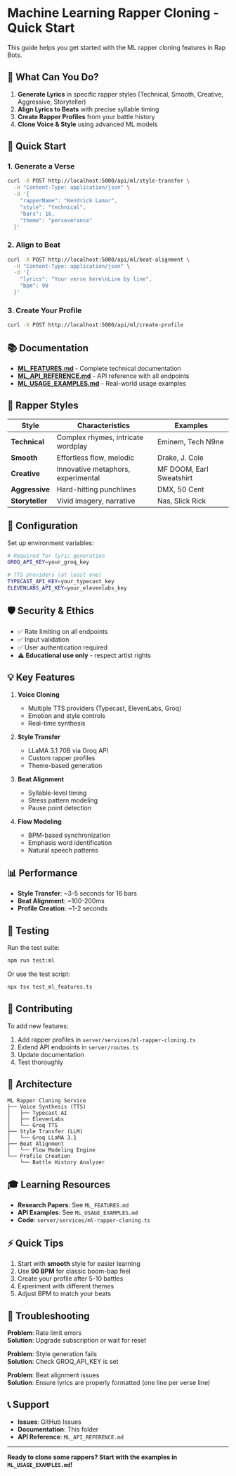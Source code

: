 # Machine Learning Rapper Cloning - Quick Start

This guide helps you get started with the ML rapper cloning features in Rap Bots.

## 🎯 What Can You Do?

1. **Generate Lyrics** in specific rapper styles (Technical, Smooth, Creative, Aggressive, Storyteller)
2. **Align Lyrics to Beats** with precise syllable timing
3. **Create Rapper Profiles** from your battle history
4. **Clone Voice & Style** using advanced ML models

## 🚀 Quick Start

### 1. Generate a Verse

```bash
curl -X POST http://localhost:5000/api/ml/style-transfer \
  -H "Content-Type: application/json" \
  -d '{
    "rapperName": "Kendrick Lamar",
    "style": "technical",
    "bars": 16,
    "theme": "perseverance"
  }'
```

### 2. Align to Beat

```bash
curl -X POST http://localhost:5000/api/ml/beat-alignment \
  -H "Content-Type: application/json" \
  -d '{
    "lyrics": "Your verse here\nLine by line",
    "bpm": 90
  }'
```

### 3. Create Your Profile

```bash
curl -X POST http://localhost:5000/api/ml/create-profile
```

## 📚 Documentation

- **[ML_FEATURES.md](ML_FEATURES.md)** - Complete technical documentation
- **[ML_API_REFERENCE.md](ML_API_REFERENCE.md)** - API reference with all endpoints
- **[ML_USAGE_EXAMPLES.md](ML_USAGE_EXAMPLES.md)** - Real-world usage examples

## 🎨 Rapper Styles

| Style | Characteristics | Examples |
|-------|----------------|----------|
| **Technical** | Complex rhymes, intricate wordplay | Eminem, Tech N9ne |
| **Smooth** | Effortless flow, melodic | Drake, J. Cole |
| **Creative** | Innovative metaphors, experimental | MF DOOM, Earl Sweatshirt |
| **Aggressive** | Hard-hitting punchlines | DMX, 50 Cent |
| **Storyteller** | Vivid imagery, narrative | Nas, Slick Rick |

## 🔧 Configuration

Set up environment variables:

```bash
# Required for lyric generation
GROQ_API_KEY=your_groq_key

# TTS providers (at least one)
TYPECAST_API_KEY=your_typecast_key
ELEVENLABS_API_KEY=your_elevenlabs_key
```

## 🛡️ Security & Ethics

- ✅ Rate limiting on all endpoints
- ✅ Input validation
- ✅ User authentication required
- ⚠️ **Educational use only** - respect artist rights

## 💡 Key Features

1. **Voice Cloning**
   - Multiple TTS providers (Typecast, ElevenLabs, Groq)
   - Emotion and style controls
   - Real-time synthesis

2. **Style Transfer**
   - LLaMA 3.1 70B via Groq API
   - Custom rapper profiles
   - Theme-based generation

3. **Beat Alignment**
   - Syllable-level timing
   - Stress pattern modeling
   - Pause point detection

4. **Flow Modeling**
   - BPM-based synchronization
   - Emphasis word identification
   - Natural speech patterns

## 📊 Performance

- **Style Transfer**: ~3-5 seconds for 16 bars
- **Beat Alignment**: ~100-200ms
- **Profile Creation**: ~1-2 seconds

## 🧪 Testing

Run the test suite:

```bash
npm run test:ml
```

Or use the test script:

```bash
npx tsx test_ml_features.ts
```

## 🤝 Contributing

To add new features:

1. Add rapper profiles in `server/services/ml-rapper-cloning.ts`
2. Extend API endpoints in `server/routes.ts`
3. Update documentation
4. Test thoroughly

## 📖 Architecture

```
ML Rapper Cloning Service
├── Voice Synthesis (TTS)
│   ├── Typecast AI
│   ├── ElevenLabs
│   └── Groq TTS
├── Style Transfer (LLM)
│   └── Groq LLaMA 3.1
├── Beat Alignment
│   └── Flow Modeling Engine
└── Profile Creation
    └── Battle History Analyzer
```

## 🎓 Learning Resources

- **Research Papers**: See `ML_FEATURES.md`
- **API Examples**: See `ML_USAGE_EXAMPLES.md`
- **Code**: `server/services/ml-rapper-cloning.ts`

## ⚡ Quick Tips

1. Start with **smooth** style for easier learning
2. Use **90 BPM** for classic boom-bap feel
3. Create your profile after 5-10 battles
4. Experiment with different themes
5. Adjust BPM to match your beats

## 🐛 Troubleshooting

**Problem**: Rate limit errors  
**Solution**: Upgrade subscription or wait for reset

**Problem**: Style generation fails  
**Solution**: Check GROQ_API_KEY is set

**Problem**: Beat alignment issues  
**Solution**: Ensure lyrics are properly formatted (one line per verse line)

## 📞 Support

- **Issues**: GitHub Issues
- **Documentation**: This folder
- **API Reference**: `ML_API_REFERENCE.md`

---

**Ready to clone some rappers? Start with the examples in `ML_USAGE_EXAMPLES.md`!**
